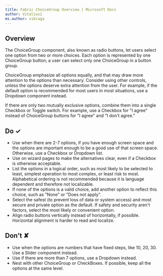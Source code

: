```yaml
---
title: Fabric ChoiceGroup Overview | Microsoft Docs
author: Vitalius1
ms.author: vibraga
---
```


## Overview
The ChoiceGroup component, also known as radio buttons, let users select one option from two or more choices. Each option is represented by one ChoiceGroup button; a user can select only one ChoiceGroup in a button group.

ChoiceGroup emphasize all options equally, and that may draw more attention to the options than necessary. Consider using other controls, unless the options deserve extra attention from the user. For example, if the default option is recommended for most users in most situations, use a Dropdown component instead.

If there are only two mutually exclusive options, combine them into a single Checkbox or Toggle switch. For example, use a Checkbox for &quot;I agree&quot; instead of ChoiceGroup buttons for &quot;I agree&quot; and &quot;I don&#39;t agree.&quot;



## Do &#10003;
- Use when there are 2-7 options, if you have enough screen space and the options are important enough to be a good use of that screen space. Otherwise, use a Checkbox or Dropdown list.
- Use on wizard pages to make the alternatives clear, even if a Checkbox is otherwise acceptable.
- List the options in a logical order, such as most likely to be selected to least, simplest operation to most complex, or least risk to most. Alphabetical ordering is not recommended because it is language dependent and therefore not localizable.
- If none of the options is a valid choice, add another option to reflect this choice, such as &quot;None&quot; or &quot;Does not apply&quot;.
- Select the safest (to prevent loss of data or system access) and most secure and private option as the default. If safety and security aren&#39;t factors, select the most likely or convenient option.
- Align radio buttons vertically instead of horizontally, if possible. Horizontal alignment is harder to read and localize.

## Don't &#10008;
- Use when the options are numbers that have fixed steps, like 10, 20, 30. Use a Slider component instead.
- Use if there are more than 7 options, use a Dropdown instead.
- Nest with other ChoiceGroup or CheckBoxes. If possible, keep all the options at the same level.